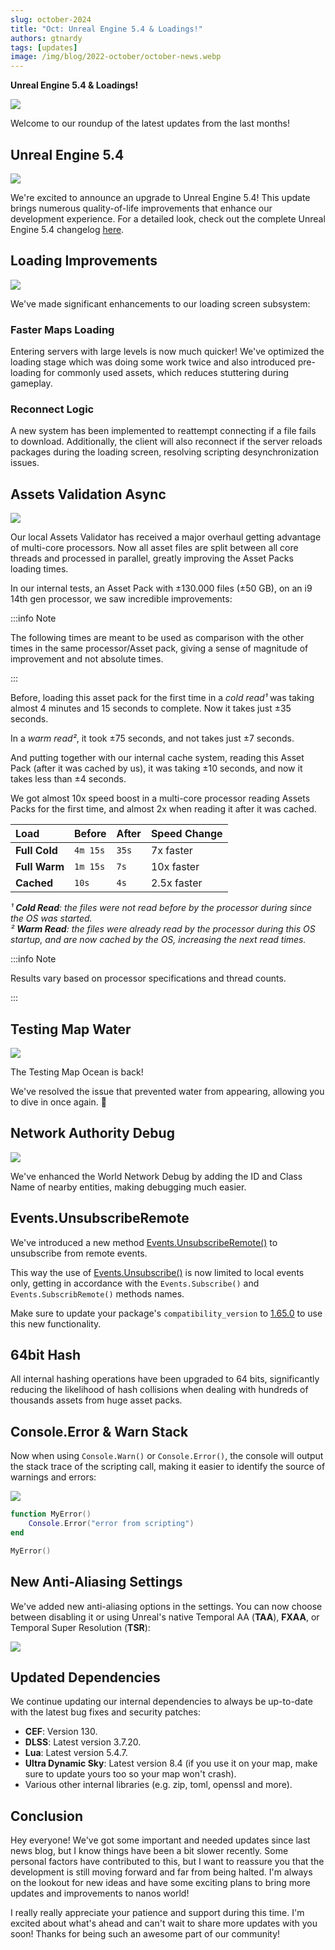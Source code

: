 ```yaml
---
slug: october-2024
title: "Oct: Unreal Engine 5.4 & Loadings!"
authors: gtnardy
tags: [updates]
image: /img/blog/2022-october/october-news.webp
---
```



**Unreal Engine 5.4 & Loadings!**

![](/img/blog/2022-october/october-news.webp)

Welcome to our roundup of the latest updates from the last months!

<!--truncate-->


## Unreal Engine 5.4

![](/img/blog/2024-october/ue54.webp)

We're excited to announce an upgrade to Unreal Engine 5.4! This update brings numerous quality-of-life improvements that enhance our development experience. For a detailed look, check out the complete Unreal Engine 5.4 changelog [here](https://www.unrealengine.com/en-US/blog/unreal-engine-5-4-is-now-available).


## Loading Improvements

![](/img/blog/2024-october/loading-screen.webp)

We've made significant enhancements to our loading screen subsystem:


### Faster Maps Loading

Entering servers with large levels is now much quicker! We've optimized the loading stage which was doing some work twice and also introduced pre-loading for commonly used assets, which reduces stuttering during gameplay.


### Reconnect Logic

A new system has been implemented to reattempt connecting if a file fails to download. Additionally, the client will also reconnect if the server reloads packages during the loading screen, resolving scripting desynchronization issues.


## Assets Validation Async

![](/img/blog/2024-october/validating-assets.webp)

Our local Assets Validator has received a major overhaul getting advantage of multi-core processors. Now all asset files are split between all core threads and processed in parallel, greatly improving the Asset Packs loading times.

In our internal tests, an Asset Pack with ±130.000 files (±50 GB), on an i9 14th gen processor, we saw incredible improvements:

:::info Note

The following times are meant to be used as comparison with the other times in the same processor/Asset pack, giving a sense of magnitude of improvement and not absolute times.

:::

Before, loading this asset pack for the first time in a *cold read¹* was taking almost 4 minutes and 15 seconds to complete. Now it takes just ±35 seconds.

In a *warm read²*, it took ±75 seconds, and not takes just ±7 seconds.

And putting together with our internal cache system, reading this Asset Pack (after it was cached by us), it was taking ±10 seconds, and now it takes less than ±4 seconds.

We got almost 10x speed boost in a multi-core processor reading Assets Packs for the first time, and almost 2x when reading it after it was cached.

| Load | Before | After | Speed Change |
| :--- | :--- | :--- | :--- |
| **Full Cold** | `4m 15s` | `35s` | 7x faster |
| **Full Warm** | `1m 15s` | `7s` | 10x faster |
| **Cached** | `10s` | `4s` | 2.5x faster |

*¹ **Cold Read**: the files were not read before by the processor during since the OS was started.*<br/>
*² **Warm Read**: the files were already read by the processor during this OS startup, and are now cached by the OS, increasing the next read times.*

:::info Note

Results vary based on processor specifications and thread counts.

:::


## Testing Map Water

![](/img/blog/2024-october/water.webp)

The Testing Map Ocean is back!

We've resolved the issue that prevented water from appearing, allowing you to dive in once again. 🌊


## Network Authority Debug

![](/img/blog/2024-october/debug-name.webp)

We've enhanced the World Network Debug by adding the ID and Class Name of nearby entities, making debugging much easier.


## Events.UnsubscribeRemote

We've introduced a new method [Events.UnsubscribeRemote()](/docs/next/scripting-reference/static-classes/events#static-function-unsubscriberemote) to unsubscribe from remote events.

This way the use of [Events.Unsubscribe()](/docs/next/scripting-reference/static-classes/events#static-function-unsubscribe) is now limited to local events only, getting in accordance with the `Events.Subscribe()` and `Events.SubscribRemote()` methods names.

Make sure to update your package's `compatibility_version` to [1.65.0](/docs/next/core-concepts/packages/compatibility-versions#version-165) to use this new functionality.


## 64bit Hash

All internal hashing operations have been upgraded to 64 bits, significantly reducing the likelihood of hash collisions when dealing with hundreds of thousands assets from huge asset packs.


## Console.Error & Warn Stack

Now when using `Console.Warn()` or `Console.Error()`, the console will output the stack trace of the scripting call, making it easier to identify the source of warnings and errors:

![](/img/blog/2024-october/consolewarn.jpg)

```lua title="testing/Server/Index.lua"
function MyError()
	Console.Error("error from scripting")
end

MyError()
```


## New Anti-Aliasing Settings

We've added new anti-aliasing options in the settings. You can now choose between disabling it or using Unreal's native Temporal AA (**TAA**), **FXAA**, or Temporal Super Resolution (**TSR**):

![](/img/blog/2024-october/aa.webp)


## Updated Dependencies

We continue updating our internal dependencies to always be up-to-date with the latest bug fixes and security patches:

- **CEF**: Version 130.
- **DLSS**: Latest version 3.7.20.
- **Lua**: Latest version 5.4.7.
- **Ultra Dynamic Sky**: Latest version 8.4 (if you use it on your map, make sure to update yours too so your map won't crash).
- Various other internal libraries (e.g. zip, toml, openssl and more).


## Conclusion

Hey everyone! We've got some important and needed updates since last news blog, but I know things have been a bit slower recently. Some personal factors have contributed to this, but I want to reassure you that the development is still moving forward and far from being halted. I'm always on the lookout for new ideas and have some exciting plans to bring more updates and improvements to nanos world!

I really really appreciate your patience and support during this time. I'm excited about what's ahead and can't wait to share more updates with you soon! Thanks for being such an awesome part of our community!